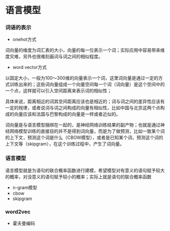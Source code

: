 语言模型
====
### 词语的表示 ###
- onehot方式

词向量的维度为词汇表的大小，向量的每一位表示一个词；实际应用中容易带来维度灾难，另外也很难刻画词与词之间的相似程度。
- word vector方式

以固定大小，一般为100～300维的向量表示一个词，这里词向量是通过一定的方式训练出来的；这些词向量组成一个向量空间每一个词（词向量）是这个空间中的一个点，这样就可以引入空间距离来表示词的相似性；

具体来说，距离相近的词其空间距离应该也是相近的；词与词之间的差异性应该有一定的规律，或者说词与词之间构成的向量有相似性，比如中国与北京这两个点构成的向量应该和法国与巴黎构成的向量是一样或者近似的。

词向量是与语言模型捆绑在一起的，是神经网络训练结果的副产物；也就是通过神经网络模型训练的直接目的并不是得到词向量，而是为了做预测，比如一致某个词的上下文，预测这个词是什么（CBOW模型），或者是已知某个词，预测这个词的上下文等（skipgram），在这个训练过程中，产生了词向量。

### 语言模型 ###

语言模型就是为语句的联合概率函数进行建模，希望模型对有意义的语句赋予较大的概率，对没意义的语句赋予较小的概率；实际上就是语句的联合概率函数

- n-gram模型
- cbow
- skipgram

### word2vec ###
- 霍夫曼编码

